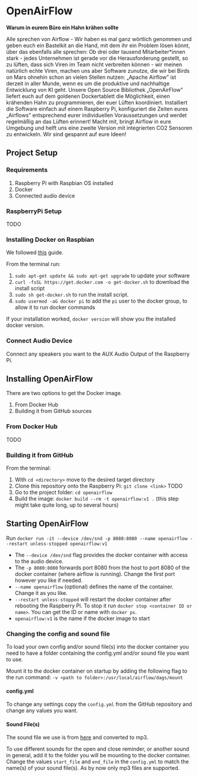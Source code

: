 # OpenAirFlow
**Warum in eurem Büro ein Hahn krähen sollte**

Alle sprechen von Airflow - Wir haben es mal ganz wörtlich genommen und geben euch ein Bastelkit an die Hand, mit dem ihr ein Problem lösen könnt, über das ebenfalls alle sprechen: Ob drei oder tausend Mitarbeiter*innen stark - jedes Unternehmen ist gerade vor die Herausforderung gestellt, so zu lüften, dass sich Viren im Team nicht verbreiten können - wir meinen natürlich echte Viren, machen uns aber Software zunutze, die wir bei Birds on Mars ohnehin schon an vielen Stellen nutzen: „Apache Airflow” ist derzeit in aller Munde, wenn es um die produktive und nachhaltige Entwicklung von KI geht. Unsere Open Source Bibliothek „OpenAirFlow” liefert euch auf dem goldenen Dockertablett die Möglichkeit, einen krähenden Hahn zu programmieren, der euer Lüften koordiniert. Installiert die Software einfach auf einem Raspberry Pi, konfiguriert die Zeiten eures „Airflows” entsprechend eurer individuellen Voraussetzungen und werdet regelmäßig an das Lüften erinnert! Macht mit, bringt Airflow in eure Umgebung und helft uns eine zweite Version mit integrierten CO2 Sensoren zu entwickeln. Wir sind gespannt auf eure Ideen!

## Project Setup

### Requirements
1. Raspberry Pi with Raspbian OS installed
2. Docker
3. Connected audio device

### RaspberryPi Setup
TODO

### Installing Docker on Raspbian
We followed [this](https://phoenixnap.com/kb/docker-on-raspberry-pi) guide.

From the terminal run:

1. `sudo apt-get update && sudo apt-get upgrade` to update your software
2. `curl -fsSL https://get.docker.com -o get-docker.sh` to download the install script
3. `sudo sh get-docker.sh` to run the install script.
4. `sudo usermod -aG docker pi` to add the `pi` user to the docker group, to allow it to run docker commands

If your installation worked, `docker version` will show you the installed docker version.

### Connect Audio Device
Connect any speakers you want to the AUX Audio Output of the Raspberry Pi.

## Installing OpenAirFlow
There are two options to get the Docker image.
1. From Docker Hub
2. Building it from GitHub sources

### From Docker Hub
TODO

### Building it from GitHub
From the terminal:
1. With `cd <directory>` move to the desired target directory
2. Clone this repository onto the Raspberry Pi: `git clone <link>` TODO
3. Go to the project folder: `cd openairflow`
4. Build the image: `docker build --rm -t openairflow:v1 .` (this step might take quite long, up to several hours)

## Starting OpenAirFlow
Run `docker run -it --device /dev/snd -p 8080:8080 --name openairflow --restart unless-stopped openairflow:v1`

- The `--device /dev/snd` flag provides the docker container with access to the audio device.
- The `-p 8080:8080` forwards port 8080 from the host to port 8080 of the docker container (where airflow is running). Change the first port however you like if needed.
- `--name openairflow` (optional) defines the name of the container. Change it as you like.
- `--restart unless-stopped` will restart the docker container after rebooting the Raspberry Pi. To stop it run `docker stop <container ID or name>`. You can get the ID or name with `docker ps`.
- `openairflow:v1` is the name if the docker image to start

### Changing the config and sound file
To load your own config and/or sound file(s) into the docker container you need to have a folder containing the config.yml and/or sound file you want to use.

Mount it to the docker container on startup by adding the following flag to the run command: `-v <path to folder>:/usr/local/airflow/dags/mount`
#### config.yml
To change any settings copy the `config.yml` from the GitHub repository and change any values you want.

#### Sound File(s)
The sound file we use is from [here](https://freesound.org/people/Lydmakeren/sounds/510906/) and converted to mp3.

To use different sounds for the open and close reminder, or another sound in general, add it to the folder you will be mounting to the docker container. Change the values `start_file` and `end_file` in the `config.yml` to match the name(s) of your sound file(s). As by now only mp3 files are supported.
